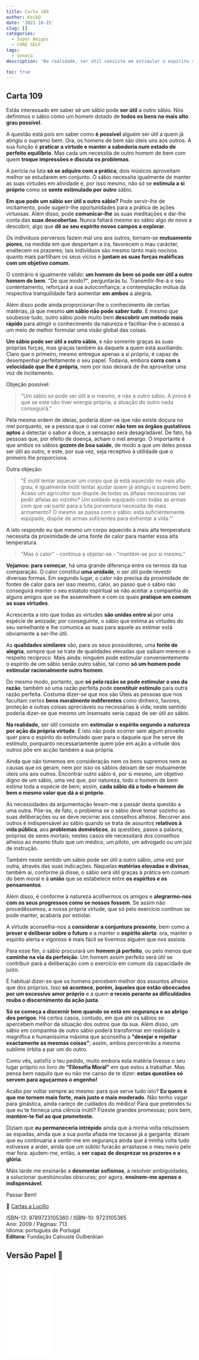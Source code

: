 ```yaml
---
title: Carta 109
author: Keik@
date: '2021-10-15'
slug: []
categories:
  - Super Amigos
  - CORE SELF
tags:
  - Seneca
description: 'Na realidade, ser útil consiste em estimular o espírito segundo a natureza por ação da própria virtude.'

toc: true
---
```


## Carta 109 

Estás interessado em saber sé um sábio pode **ser útil** a outro sábio. Nós definimos o sábio como um homem dotado de **todos os bens no mais alto grau possível**.

A questão está pois em saber como **é possível** alguém ser útil a quem já atingiu o supremo bem. Ora, os homens de bem são úteis uns aos outros. A sua função é **praticar a virtude e manter a sabedoria num estado de perfeito equilíbrio**. Mas cada um necessita de outro homem de bem com quem **troque impressões e discuta os problemas**.

A perícia na luta **só se adquire com a prática**; dois músicos aproveitam melhor se estudarem em conjunto. O sábio necessita igualmente de manter as suas virtudes em atividade e, por isso mesmo, não só se **estimula a si próprio** como se **sente estimulado por outro** sábio. 

**Em que pode um sábio ser útil a outro sábio?** Pode servir-lhe de incitamento, pode sugerir-lhe oportunidades para a prática de ações virtuosas. Além disso, pode **comunicar-lhe** as suas meditações e dar-lhe conta das **suas descobertas**. Nunca faltará mesmo ao sábio algo de novo a descobrir, algo que **dê ao seu espírito novos campos a explorar**. 

Os indivíduos perversos fazem mal uns aos outros, tornam-se **mutuamente piores**, na medida em que despertam a ira, favorecem o mau carácter, enaltecem os prazeres; tais indivíduos são mesmo tanto mais nocivos quanto mais partilham os seus vícios e **juntam as suas forças maléficas com um objetivo comum**. 

O contrário é igualmente válido: **um homem de bem só pode ser útil a outro homem de bem**. "De que modo?", perguntarás tu. Transmitir-lhe-á o seu contentamento, reforçará a sua autoconfiança; a contemplação mútua da respectiva tranquilidade fará aumentar **em ambos** a alegria. 

Além disso pode ainda proporcionar-lhe o conhecimento de certas matérias, já que mesmo **um sábio não pode saber tudo**. E mesmo que soubesse tudo, outro sábio pode muito bem **descobrir um método mais rápido** para atingir o conhecimento da natureza e facilitar-lhe o acesso a um meio de melhor formular uma visão global das coisas. 

**Um sábio pode ser útil a outro sábio**, e não somente graças às suas próprias forças, mas graças também às daquele a quem está auxiliando. Claro que o primeiro, mesmo entregue apenas a si próprio, é capaz de desempenhar perfeitamente o seu papel. Todavia, embora **corra com a velocidade que lhe é própria**, nem por isso deixará de lhe aproveitar uma voz de incitamento.

Objeção possível: 
> "Um sábio só pode ser útil a si mesmo, e não a outro sábio. A prova é que se este não tiver energia própria, a atuação do outro nada conseguirá." 

Pela mesma ordem de ideias, poderia dizer-se que não existe doçura no mel porquanto, se a pessoa que o vai comer **não tem os órgãos gustativos aptos** a detectar o sabor a doce, a sensação será desagradável. De fato, há pessoas que, por efeito de doença, acham o mel amargo. O importante é que ambos os sábios **gozem de boa saúde**, de modo a que um deles possa ser útil ao outro, e este, por sua vez, seja receptivo à utilidade que o primeiro lhe proporciona.

Outra objeção: 

> "É inútil tentar aquecer um corpo que já está aquecido no mais alto grau; é igualmente inútil tentar ajudar quem já atingiu o supremo bem. Acaso um agricultor que dispõe de todas as alfaias necessárias vai pedir alfaias ao vizinho? Um soldado equipado com todas as armas com que vai partir para a luta porventura necessita de mais armamento? O mesmo se passa com o sábio: está suficientemente equipado, dispõe de armas suficientes para enfrentar a vida."'

A isto respondo eu que mesmo um corpo aquecido à mais alta temperatura necessita da proximidade de uma fonte de calor para manter essa alta temperatura.
> "Mas o calor" - continua a objetar-se - "mantém-se por si mesmo." 

**Vejamos: para começar**, há uma grande diferença entre os termos da tua comparação. O calor constitui **uma unidade**, o ser útil pode revestir diversas formas. Em segundo lugar, o calor não precisa da proximidade de fontes de calor para ser isso mesmo, calor, ao passo que o sábio não conseguirá manter o seu estatuto espiritual se não aceitar a companhia de alguns amigos que se lhe assemelhem e com os quais **pratique em comum as suas virtudes**. 

Acrescenta a isto que todas as virtudes **são unidas entre si** por uma espécie de amizade; por conseguinte, o sábio que estima as virtudes do seu semelhante e lhe comunica as suas para aquele as estimar está obviamente a ser-lhe útil. 

As **qualidades similares** são, para os seus possuidores, uma **fonte de alegria**, sempre que se trate de qualidades elevadas que saibam merecer o respeito recíproco. Mais ainda: ninguém pode estimular convenientemente o espírito de um sábio senão outro sábio, tal como **só um homem pode estimular racionalmente outro homem**. 

Do mesmo modo, portanto, que **só pela razão se pode estimular o uso da razão**, também só uma razão perfeita pode **constituir estímulo** para outra razão perfeita. Costuma dizer-se que nos são Úteis as pessoas que nos facultam certos **bens moralmente indiferentes** como dinheiro, favores, proteção e outras coisas apreciáveis ou necessárias à vida; neste sentido poderia dizer-se que mesmo um insensato seria capaz de ser útil ao sábio. 

**Na realidade,** ser útil consiste em **estimular o espírito segundo a natureza por ação da própria virtude**. E isto não pode ocorrer sem algum proveito quer para o espírito do estimulado quer para o daquele que lhe serve de estímulo, porquanto necessariamente quem põe em ação a virtude dos outros põe em acção também a sua própria.

Ainda que não tomemos em consideração nem os bens supremos nem as causas que os geram, nem por isso os sábios deixam de ser mutuamente úteis uns aos outros. Encontrar outro sábio é, por si mesmo, um objetivo digno de um sábio, uma vez que, por natureza, todo o homem de bem estima toda a espécie de bem; assim, **cada sábio dá a todo o homem de bem o mesmo valor que dá a si próprio**.

As necessidades da argumentação levam-me a passár desta questão a uma outra. Põe-se, de fato, o problema se o sábio deve tomar sozinho as suas deliberações ou se deve recorrer aos conselhos alheios. Recorrer aos outros é indispensável ao sábio quando se trata de assuntos **relativos à vida pública**, aos **problemas domésticos**, às questões, passe a palavra, próprias de seres mortais; nestes casos ele necessitará dos conselhos alheios ao mesmo título que um médico, um piloto, um advogado ou um juiz de instrução. 

Também neste sentido um sábio pode ser útil a outro sábio, uma vez por outra, através das suas indicações. Naquelas **matérias elevadas e divinas**, também aí, conforme já disse, o sábio será útil graças à prática em comum do bem moral e à **união** que se estabelece entre **os espíritos e os pensamentos**. 

Além disso, é conforme à natureza acolhermos os amigos e **alegrarmo-nos com os seus progressos como se nossos fossem**. Se assim não procedêssemos, a nossa própria virtude, que só pelo exercício contínuo se pode manter, acabaria por estiolar. 

A virtude aconselha-nos a **considerar a conjuntura presente**, bem como a **prever e deliberar sobre o futuro** e a manter o **espírito alerta**: ora, manter o espírito alerta e vigoroso é mais fácil se tivermos alguém que nos assista. 

Para esse fim, o sábio procurará um **homem já perfeito**, ou pelo menos que **caminhe na via da perfeição**. Um homem assim perfeito será útil se contribuir pará a deliberação com o exercício em comum da capacidade de juízo. 

É habitual dizer-se que os homens percebem melhor dos assuntos alheios que dos próprios. Isso **só acontece, porém, àqueles que estão obcecados por um excessivo amor próprio** e a quem **o receio perante as dificuldades rouba o discernimento da ação justa**. 

**Só se começa a discernir bem quando se está em segurança e ao abrigo dos perigos**. Há certos casos, contudo, em que até os sábios se apercebem melhor da situação dos outros que da sua. Além disso, um sábio em companhia de outro sábio poderá transformar em realidade a magnífica e humaníssima máxima que aconselha a **"desejar e rejeitar exactamente as mesmas coisas"**; assim, ambos percorrerão a mesma sublime órbita a par um do outro.

Como vês, satisfiz o teu pedido, muito embora esta matéria tivesse o seu lugar próprio no livro de **"Filosofia Moral"** em que estou a trabalhar. Mas pensa bem naquilo que eu não me canso de te dizer: **estas questões só servem para aguçarmos o engenho!**

Acabo por voltar sempre ao mesmo: para que serve tudo isto? **Eu quero é que me tornem mais forte, mais justo e mais moderado**. Não tenho vagar para ginástica, ainda careço de cuidados do médico! Para que pretendes tu que eu te forneça uma ciência inútil? Fizeste grandes promessas; pois bem, **mantém-te fiel ao que prometeste.** 

Diziam que **eu permaneceria intrépido** ainda que à minha volta reluzissem as espadas, ainda que a sua ponta afiada me tocasse já a garganta; diziam que eu continuaria a sentir-me em segurança ainda que à minha volta tudo estivesse a arder, ainda que um súbito furacão arrastasse o meu navio pelo mar fora: ajudem-me, então, a **ser capaz de desprezar os prazeres e a glória**. 

Màis tarde me ensinarão a **desmontar sofismas**, a resolver ambiguidades, a solucionar questiúnculas obscuras; por agora, **ensinem-me apenas o indispensável**.

Passar Bem!

:book: [Cartas a Lucílio](https://www.skoob.com.br/cartas-a-lucilio-37684ed41245.html)

ISBN-13: 9789723105360 / ISBN-10: 9723105365  
Ano: 2009 / Páginas: 713  
Idioma: português de Portugal   
**Editora:** Fundação Calouste Gulbenkian

## Versão Papel :book:

<iframe style="width:120px;height:240px;" marginwidth="0" marginheight="0" scrolling="no" frameborder="0" src="//ws-na.amazon-adsystem.com/widgets/q?ServiceVersion=20070822&OneJS=1&Operation=GetAdHtml&MarketPlace=BR&source=ac&ref=tf_til&ad_type=product_link&tracking_id=mundodekeika-20&marketplace=amazon&amp;region=BR&placement=9723105365&asins=9723105365&linkId=fb8dc16224bc0c2b7943ec769c5b5905&show_border=true&link_opens_in_new_window=true&price_color=333333&title_color=0066c0&bg_color=ffffff">
    </iframe>
